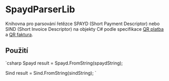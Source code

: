 # SpaydParserLib
Knihovna pro parsování řetězce SPAYD (Short Payment Descriptor) nebo SIND (Short Invoice Descriptor) na objekty C# podle specifikace [QR platba](http://qr-platba.cz/pro-vyvojare/specifikace-formatu/) a [QR faktura](http://qr-faktura.cz/popis-formatu). 

## Použití

`csharp
Spayd result = Spayd.FromString(spaydString);

Sind result = Sind.FromString(sindString);
`
